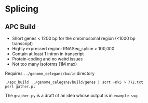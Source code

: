 Splicing
========

## APC Build ##

+ Short genes < 1200 bp for the chromosomal region (<1000 bp transcript)
+ Highly expressed region: RNASeq_splice > 100,000
+ Contain at least 1 intron in transcript
+ Protein-coding and no weird issues
+ Not too many isoforms (1M max)

Requires `../genome_celegans/build` directory

	./apc_build ../genome_celegans/build/genes | sort -nk5 > 772.txt
	perl gather.pl



The `grapher.py` is a draft of an idea whose output is in `example.svg`.
